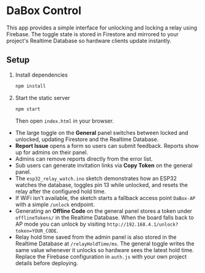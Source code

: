 # DaBox Control

This app provides a simple interface for unlocking and locking a relay using Firebase. The toggle state is stored in Firestore and mirrored to your project's Realtime Database so hardware clients update instantly.

## Setup

1. Install dependencies
   ```bash
   npm install
   ```
2. Start the static server
   ```bash
   npm start
   ```
   Then open `index.html` in your browser.
- The large toggle on the **General** panel switches between locked and unlocked, updating Firestore and the Realtime Database.
- **Report Issue** opens a form so users can submit feedback. Reports show up for admins on their panel.
- Admins can remove reports directly from the error list.
- Sub users can generate invitation links via **Copy Token** on the general panel.
- The `esp32_relay_watch.ino` sketch demonstrates how an ESP32 watches the database, toggles pin 13 while unlocked, and resets the relay after the configured hold time.
- If WiFi isn't available, the sketch starts a fallback access point `DaBox-AP` with a simple `/unlock` endpoint.
- Generating an **Offline Code** on the general panel stores a token under `offlineTokens/` in the Realtime Database. When the board falls back to AP mode you can unlock by visiting `http://192.168.4.1/unlock?token=YOUR_CODE`.
- Relay hold time saved from the admin panel is also stored in the Realtime Database at `/relayHoldTime/ms`. The general toggle writes the same value whenever it unlocks so hardware sees the latest hold time.
Replace the Firebase configuration in `auth.js` with your own project details before deploying.
